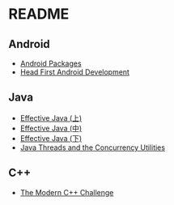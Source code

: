 # README

## Android

- [Android Packages](/android/Android%20Packages.md)
- [Head First Android Development](/android/Head%20First%20Android%20Development.md)

## Java

- [Effective Java (上)](/java/Effective%20Java%20(上).md)
- [Effective Java (中)](/java/Effective%20Java%20(中).md)
- [Effective Java (下)](/java/Effective%20Java%20(下).md)
- [Java Threads and the Concurrency Utilities](/java/Java%20Threads%20and%20the%20Concurrency%20Utilities.md)

## C++

- [The Modern C++ Challenge](/cpp/The%20Modern%20C%2B%2B%20Challenge.md)
